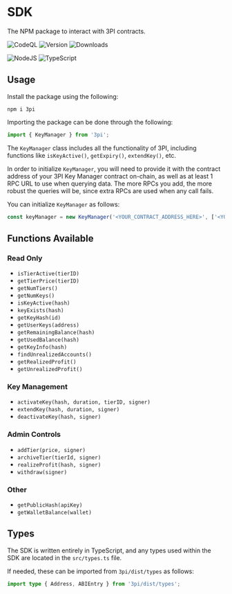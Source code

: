 # SDK

The NPM package to interact with 3PI contracts.

![CodeQL](https://github.com/3PIKeys/sdk/actions/workflows/codeql-analysis.yml/badge.svg)
![Version](https://img.shields.io/github/package-json/v/3PIKeys/sdk)
![Downloads](https://img.shields.io/npm/dw/3pi)

![NodeJS](https://img.shields.io/badge/node.js-6DA55F?style=for-the-badge&logo=node.js&logoColor=white)
![TypeScript](https://img.shields.io/badge/typescript-%23007ACC.svg?style=for-the-badge&logo=typescript&logoColor=white)

## Usage

Install the package using the following:

```
npm i 3pi
```

Importing the package can be done through the following:

```ts
import { KeyManager } from '3pi';
```

The `KeyManager` class includes all the functionality of 3PI, including functions like `isKeyActive()`, `getExpiry()`, `extendKey()`, etc.

In order to initialize `KeyManager`, you will need to provide it with the contract address of your 3PI Key Manager contract on-chain, as well as at least 1 RPC URL to use when querying data. The more RPCs you add, the more robust the queries will be, since extra RPCs are used when any call fails.

You can initialize `KeyManager` as follows:

```ts
const keyManager = new KeyManager('<YOUR_CONTRACT_ADDRESS_HERE>', ['<YOUR_RPC_URL_HERE>']);
```

## Functions Available

### Read Only
- `isTierActive(tierID)`
- `getTierPrice(tierID)`
- `getNumTiers()`
- `getNumKeys()`
- `isKeyActive(hash)`
- `keyExists(hash)`
- `getKeyHash(id)`
- `getUserKeys(address)`
- `getRemainingBalance(hash)`
- `getUsedBalance(hash)`
- `getKeyInfo(hash)`
- `findUnrealizedAccounts()`
- `getRealizedProfit()`
- `getUnrealizedProfit()`

### Key Management
- `activateKey(hash, duration, tierID, signer)`
- `extendKey(hash, duration, signer)`
- `deactivateKey(hash, signer)`

### Admin Controls
- `addTier(price, signer)`
- `archiveTier(tierId, signer)`
- `realizeProfit(hash, signer)`
- `withdraw(signer)`

### Other
- `getPublicHash(apiKey)`
- `getWalletBalance(wallet)`

## Types

The SDK is written entirely in TypeScript, and any types used within the SDK are located in the `src/types.ts` file.

If needed, these can be imported from `3pi/dist/types` as follows:

```ts
import type { Address, ABIEntry } from '3pi/dist/types';
```
